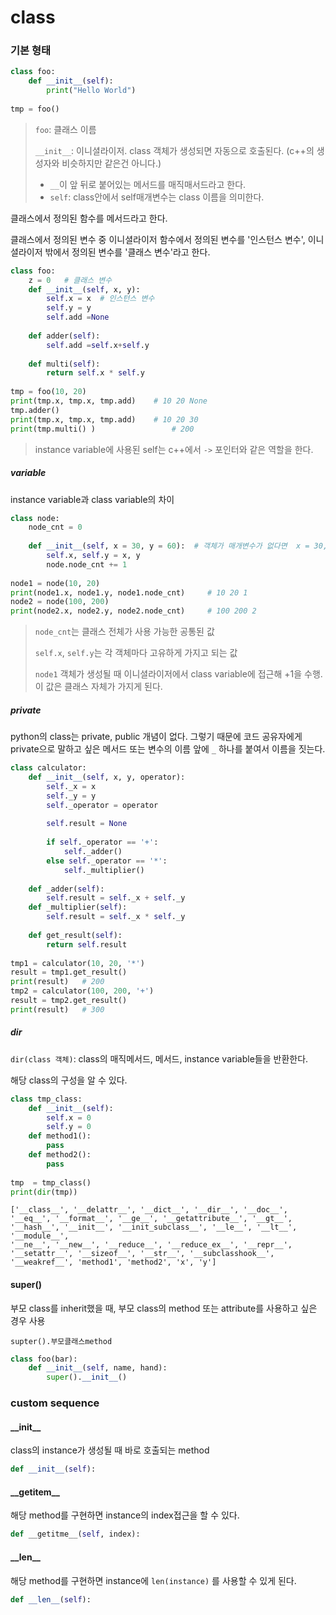 # class

### 기본 형태

```python
class foo:
    def __init__(self):
        print("Hello World")
        
tmp = foo()
```

> `foo`: 클래스 이름
>
> `__init__`: 이니셜라이저. class 객체가 생성되면 자동으로 호출된다. (c++의 생성자와 비슷하지만 같은건 아니다.)
>
> - `__`이 앞 뒤로 붙어있는 메서드를 매직매서드라고 한다.
> - `self`: class안에서 self매개변수는 class 이름을 의미한다.



클래스에서 정의된 함수를 메서드라고 한다.

클래스에서 정의된 변수 중 이니셜라이저 함수에서 정의된 변수를 '인스턴스 변수', 이니셜라이저 밖에서 정의된 변수를 '클래스 변수'라고 한다.

```python
class foo:
    z = 0	# 클래스 변수
    def __init__(self, x, y):
      	self.x = x 	# 인스턴스 변수
        self.y = y
        self.add =None
        
    def adder(self):
        self.add =self.x+self.y
        
    def multi(self):
        return self.x * self.y
        
tmp = foo(10, 20)
print(tmp.x, tmp.x, tmp.add)   	# 10 20 None
tmp.adder()
print(tmp.x, tmp.x, tmp.add)	# 10 20 30
print(tmp.multi() ) 				# 200
```

> instance variable에 사용된 self는 c++에서 `->` 포인터와 같은 역할을 한다.



##### variable

instance variable과 class variable의 차이

```python
class node:
    node_cnt = 0
    
    def __init__(self, x = 30, y = 60):  # 객체가 매개변수가 없다면  x = 30, y = 60 자동 할당
        self.x, self.y = x, y
        node.node_cnt += 1
        
node1 = node(10, 20)
print(node1.x, node1.y, node1.node_cnt)  	# 10 20 1
node2 = node(100, 200)
print(node2.x, node2.y, node2.node_cnt)		# 100 200 2
```

> `node_cnt`는 클래스 전체가 사용 가능한 공통된 값
>
> `self.x`, `self.y`는 각 객체마다 고유하게 가지고 되는 값
>
> `node1` 객체가 생성될 때 이니셜라이저에서 class variable에 접근해 +1을 수행. 이 값은 클래스 자체가 가지게 된다.



##### private

python의 class는 private, public 개념이 없다. 그렇기 때문에 코드 공유자에게 private으로 말하고 싶은 메서드 또는 변수의 이름 앞에 `_` 하나를 붙여서 이름을 짓는다. 

```python
class calculator:
    def __init__(self, x, y, operator):
        self._x = x
        self._y = y
        self._operator = operator
        
        self.result = None
        
        if self._operator == '+':
            self._adder()
        else self._operator == '*':
            self._multiplier()
    
    def _adder(self):
        self.result = self._x + self._y
    def _multiplier(self):
        self.result = self._x * self._y
    
    def get_result(self):
        return self.result
    
tmp1 = calculator(10, 20, '*')
result = tmp1.get_result()
print(result)	# 200
tmp2 = calculator(100, 200, '+')
result = tmp2.get_result()
print(result)	# 300
```



##### dir

`dir(class 객체)`: class의 매직메서드, 메서드, instance variable들을 반환한다.

해당 class의 구성을 알 수 있다.

```python
class tmp_class:
    def __init__(self):
        self.x = 0
        self.y = 0
    def method1():
        pass
    def method2():
        pass
    
tmp  = tmp_class()
print(dir(tmp))
```

```
['__class__', '__delattr__', '__dict__', '__dir__', '__doc__', '__eq__', '__format__', '__ge__', '__getattribute__', '__gt__', '__hash__', '__init__', '__init_subclass__', '__le__', '__lt__', '__module__', 
'__ne__', '__new__', '__reduce__', '__reduce_ex__', '__repr__', '__setattr__', '__sizeof__', '__str__', '__subclasshook__', '__weakref__', 'method1', 'method2', 'x', 'y']
```



#### super()

부모 class를 inherit했을 때, 부모 class의 method 또는 attribute를 사용하고 싶은 경우 사용

`supter().부모클래스method`

```python
class foo(bar):
    def __init__(self, name, hand):
        super().__init__()
```



### custom sequence

#### __init\_\_

class의 instance가 생성될 때 바로 호출되는 method

```python
def __init__(self):
```





#### __getitem\_\_

해당 method를 구현하면 instance의 index접근을 할 수 있다.

```python
def __getitme__(self, index):
```



#### __len\_\_

해당 method를 구현하면 instance에  `len(instance)` 를 사용할 수 있게 된다.

```python
def __len__(self):
```

